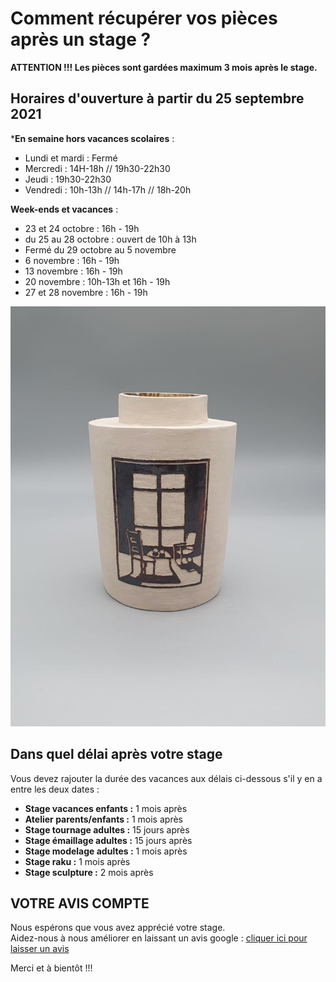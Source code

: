 # Comment récupérer vos pièces après un stage ?
**ATTENTION !!! Les pièces sont gardées maximum 3 mois après le stage.**  
  
  
## Horaires d'ouverture à partir du 25 septembre 2021    
     
***En semaine hors vacances scolaires** :   
- Lundi et mardi : Fermé
- Mercredi : 14H-18h // 19h30-22h30
- Jeudi : 19h30-22h30
- Vendredi : 10h-13h // 14h-17h // 18h-20h  
  
**Week-ends et vacances** :  
- 23 et 24 octobre : 16h - 19h  
- du 25 au 28 octobre : ouvert de 10h à 13h  
- Fermé du 29 octobre au 5 novembre  
- 6 novembre : 16h - 19h 
- 13 novembre : 16h - 19h 
- 20 novembre : 10h-13h et 16h - 19h 
- 27 et 28 novembre : 16h - 19h 
  
  
  

<img src="/images/vase-poterie-modelage_atelier-fans-de-terre.jpeg" class="image-stage">  

## Dans quel délai après votre stage  

Vous devez rajouter la durée des vacances aux délais ci-dessous s'il y en a entre les deux dates :  
- **Stage vacances enfants :** 1 mois après 
- **Atelier parents/enfants :** 1 mois après 
- **Stage tournage adultes :** 15 jours après 
- **Stage émaillage adultes :** 15 jours après 
- **Stage modelage adultes :** 1 mois après 
- **Stage raku :** 1 mois après 
- **Stage sculpture :**  2 mois après 



## VOTRE AVIS COMPTE
Nous espérons que vous avez apprécié votre stage.  
Aidez-nous à nous améliorer en laissant un avis google : [cliquer ici pour laisser un avis](https://g.page/fansdeterre/review?gm)  

Merci et à bientôt !!!



